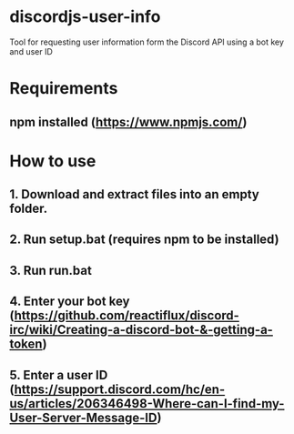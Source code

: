 # discordjs-user-info
Tool for requesting user information form the Discord API using a bot key and user ID
# Requirements
## npm installed (https://www.npmjs.com/)

# How to use
## 1. Download and extract files into an empty folder.
## 2. Run setup.bat (requires npm to be installed)
## 3. Run run.bat
## 4. Enter your bot key (https://github.com/reactiflux/discord-irc/wiki/Creating-a-discord-bot-&-getting-a-token)
## 5. Enter a user ID (https://support.discord.com/hc/en-us/articles/206346498-Where-can-I-find-my-User-Server-Message-ID)
